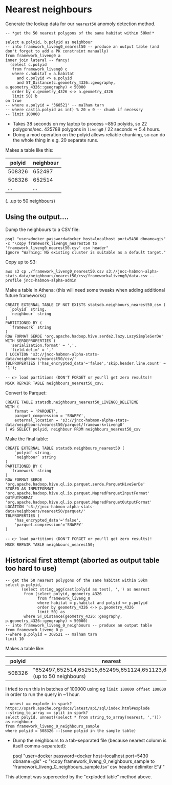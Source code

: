 
Nearest neighbours
==================

Generate the lookup data for our `nearest50` anomoly detection method.

    -- *get the 50 nearest polygons of the same habitat within 50km!*

    select a.polyid, b.polyid as neighbour
    -- into framework_liveng0_nearest50 -- produce an output table (and don't forget to add a PK constraint manually)
    from framework_liveng0 a
    inner join lateral -- fancy!
      (select c.polyid
       from framework_liveng0 c
       where c.habitat = a.habitat
         and c.polyid <> a.polyid
         and ST_Distance(c.geometry_4326::geography, a.geometry_4326::geography) < 50000
       order by c.geometry_4326 <-> a.geometry_4326
       limit 50) b
    on true
    -- where a.polyid = '368521' -- malham tarn
    -- where cast(a.polyid as int) % 20 = 0 -- chunk if necessry
    -- limit 100000

- Takes 38 seconds on my laptop to process ~850 polyids, so 22 polygons/sec. 425788 polygons in `liveng0` / 22 seconds => 5.4 hours.
- Doing a mod operation on the polyid allows reliable chunking, so can do the whole thing in e.g. 20 separate runs.

Makes a table like this:

| polyid | neighbour |
| ------ | --------- |
| 508326 | 652497    |
| 508326 | 652514    |
| ...    | ...       |

(...up to 50 neighbours)

Using the output....
--------------------

Dump the neighbours to a CSV file:

    psql "user=docker password=docker host=localhost port=5430 dbname=gis" -c "\copy framework_liveng0_nearest50 to 'framework_liveng0_nearest50.csv' csv header"
    Ignore "Warning: No existing cluster is suitable as a default target."

Copy up to S3:

    aws s3 cp ./framework_liveng0_nearest50.csv s3://jncc-habmon-alpha-stats-data/neighbours/nearest50/csv/framework=liveng0/data.csv --profile jncc-habmon-alpha-admin

Make a table in Athena: (this will need some tweaks when adding additional future frameworks)

    CREATE EXTERNAL TABLE IF NOT EXISTS statsdb.neighbours_nearest50_csv (
      `polyid` string,
      `neighbour` string 
    )
    PARTITIONED BY (
      `framework` string
    )
    ROW FORMAT SERDE 'org.apache.hadoop.hive.serde2.lazy.LazySimpleSerDe'
    WITH SERDEPROPERTIES (
      'serialization.format' = ',',
      'field.delim' = ','
    ) LOCATION 's3://jncc-habmon-alpha-stats-data/neighbours/nearest50/csv/'
    TBLPROPERTIES ('has_encrypted_data'='false','skip.header.line.count' = '1');

    -- 👉 load partitions (DON'T FORGET or you'll get zero results)!
    MSCK REPAIR TABLE neighbours_nearest50_csv;

Convert to Parquet:

    CREATE TABLE statsdb.neighbours_nearest50_LIVENG0_DELETEME
    WITH (
        format = 'PARQUET',
        parquet_compression = 'SNAPPY',
        external_location = 's3://jncc-habmon-alpha-stats-data/neighbours/nearest50/parquet/framework=liveng0'
    ) AS SELECT polyid, neighbour FROM neighbours_nearest50_csv

Make the final table:

    CREATE EXTERNAL TABLE statsdb.neighbours_nearest50 (
        `polyid` string,
        `neighbour` string
    )
    PARTITIONED BY (
      `framework` string
    )
    ROW FORMAT SERDE 'org.apache.hadoop.hive.ql.io.parquet.serde.ParquetHiveSerDe'
    STORED AS INPUTFORMAT 'org.apache.hadoop.hive.ql.io.parquet.MapredParquetInputFormat'
    OUTPUTFORMAT 'org.apache.hadoop.hive.ql.io.parquet.MapredParquetOutputFormat'
    LOCATION 's3://jncc-habmon-alpha-stats-data/neighbours/nearest50/parquet/'
    TBLPROPERTIES (
        'has_encrypted_data'='false',
        'parquet.compression'='SNAPPY'
    )

    -- 👉 load partitions (DON'T FORGET or you'll get zero results)!
    MSCK REPAIR TABLE neighbours_nearest50;

Historical first attempt (aborted as output table too hard to use)
------------------------------------------------------------------

    -- get the 50 nearest polygons of the same habitat within 50km
    select p.polyid,
	       (select string_agg(cast(polyid as text), ',') as nearest
            from (select polyid, geometry_4326
                  from framework_liveng_0
                  where habitat = p.habitat and polyid <> p.polyid
                  order by geometry_4326 <-> p.geometry_4326
                  limit 50) as _
            where ST_Distance(geometry_4326::geography, p.geometry_4326::geography) < 50000)
    -- into framework_liveng_0_neighbours -- produce an output table
    from framework_liveng_0 p
    --where p.polyid = 368521 -- malham tarn
    limit 10

Makes a table like:

| polyid | nearest                                                                     |
| ------ | ----------------------------------------------------------------------------|
| 508326 | "652497,652514,652515,652495,651124,651123,641501..." (up to 50 neighbours) |

I tried to run this in batches of 100000 using eg `limit 100000 offset 100000` in order to run the query in ~1 hour.

    --unnest == explode in spark? https://spark.apache.org/docs/latest/api/sql/index.html#explode
    --string_to_array == split in spark?
    select polyid, unnest((select * from string_to_array(nearest, ','))) as neighbour
    from framework_liveng_0_neighbours_sample
    where polyid = 508326 --(some polyid in the sample table)

- Dump the neighbours to a tab-separated file (because nearest column is itself comma-separated):

    psql "user=docker password=docker host=localhost port=5430 dbname=gis" -c "\copy framework_liveng_0_neighbours_sample to 'framework_liveng_0_neighbours_sample.tsv' csv header delimiter E'\t'"

This attempt was superceded by the "exploded table" method above.